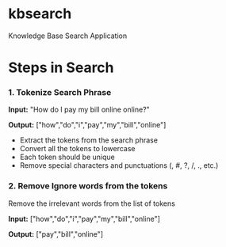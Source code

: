 # kbsearch
Knowledge Base Search Application

# Steps in Search
### 1. Tokenize Search Phrase
**Input:** "How do I pay my bill online online?"

**Output:** ["how","do","i","pay","my","bill","online"]

- Extract the tokens from the search phrase
- Convert all the tokens to lowercase
- Each token should be unique 
- Remove special characters and punctuations (, #, ?, /, ., etc.)

### 2. Remove Ignore words from the tokens
Remove the irrelevant words from the list of tokens

**Input:** ["how","do","i","pay","my","bill","online"]

**Output:** ["pay","bill","online"]

